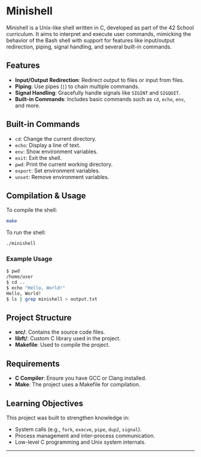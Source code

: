 # Minishell

Minishell is a Unix-like shell written in C, developed as part of the 42 School curriculum. It aims to interpret and execute user commands, mimicking the behavior of the Bash shell with support for features like input/output redirection, piping, signal handling, and several built-in commands.

## Features

- **Input/Output Redirection**: Redirect output to files or input from files.
- **Piping**: Use pipes (`|`) to chain multiple commands.
- **Signal Handling**: Gracefully handle signals like `SIGINT` and `SIGQUIT`.
- **Built-in Commands**: Includes basic commands such as `cd`, `echo`, `env`, and more.

## Built-in Commands

- `cd`: Change the current directory.
- `echo`: Display a line of text.
- `env`: Show environment variables.
- `exit`: Exit the shell.
- `pwd`: Print the current working directory.
- `export`: Set environment variables.
- `unset`: Remove environment variables.

## Compilation & Usage

To compile the shell:

```bash
make
```

To run the shell:

```bash
./minishell
```

### Example Usage

```bash
$ pwd
/home/user
$ cd ..
$ echo "Hello, World!"
Hello, World!
$ ls | grep minishell > output.txt
```

## Project Structure

- **src/**: Contains the source code files.
- **libft/**: Custom C library used in the project.
- **Makefile**: Used to compile the project.

## Requirements

- **C Compiler**: Ensure you have GCC or Clang installed.
- **Make**: The project uses a Makefile for compilation.

## Learning Objectives

This project was built to strengthen knowledge in:

- System calls (e.g., `fork`, `execve`, `pipe`, `dup2`, `signal`).
- Process management and inter-process communication.
- Low-level C programming and Unix system internals.

---
